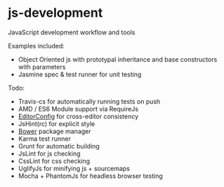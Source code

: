 js-development
============

JavaScript development workflow and tools

Examples included:
- Object Oriented js with prototypal inheritance and base constructors with parameters
- Jasmine spec & test runner for unit testing

Todo:
- Travis-cs for automatically running tests on push
- AMD / ES6 Module support via RequireJs
- [EditorConfig](http://editorconfig.org) for cross-editor consistency
- JsHint(rc) for explicit style
- [Bower](https://github.com/bower/bower) package manager
- Karma test runner
- Grunt for automatic building
- JsLint for js checking
- CssLint for css checking
- UglifyJs for minifying js + sourcemaps
- Mocha + PhantomJs for headless browser testing
